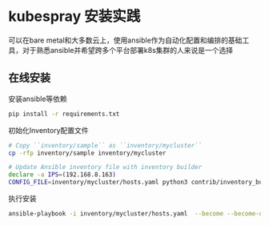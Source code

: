 # kubespray 安装实践

可以在bare metal和大多数云上，使用ansible作为自动化配置和编排的基础工具，对于熟悉ansible并希望跨多个平台部署k8s集群的人来说是一个选择

## 在线安装

安装ansible等依赖
```bash
pip install -r requirements.txt
```

初始化Inventory配置文件
```bash
# Copy ``inventory/sample`` as ``inventory/mycluster``
cp -rfp inventory/sample inventory/mycluster

# Update Ansible inventory file with inventory builder
declare -a IPS=(192.168.8.163)
CONFIG_FILE=inventory/mycluster/hosts.yaml python3 contrib/inventory_builder/inventory.py ${IPS[@]}
```

执行安装
```bash
ansible-playbook -i inventory/mycluster/hosts.yaml  --become --become-user=root cluster.yml
```


